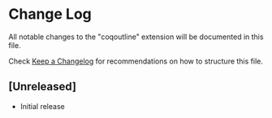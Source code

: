 # Change Log

All notable changes to the "coqoutline" extension will be documented in this file.

Check [Keep a Changelog](http://keepachangelog.com/) for recommendations on how to structure this file.

## [Unreleased]

- Initial release